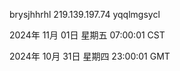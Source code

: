 brysjhhrhl 219.139.197.74 yqqlmgsycl

2024年 11月 01日 星期五 07:00:01 CST

2024年 10月 31日 星期四 23:00:01 GMT
